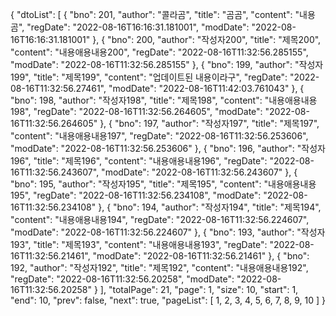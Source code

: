 {
	"dtoList": [
		{
			"bno": 201,
			"author": "콜라곰",
			"title": "곰곰",
			"content": "내용곰",
			"regDate": "2022-08-16T16:16:31.181001",
			"modDate": "2022-08-16T16:16:31.181001"
		},
		{
			"bno": 200,
			"author": "작성자200",
			"title": "제목200",
			"content": "내용애용내용200",
			"regDate": "2022-08-16T11:32:56.285155",
			"modDate": "2022-08-16T11:32:56.285155"
		},
		{
			"bno": 199,
			"author": "작성자199",
			"title": "제목199",
			"content": "업데이트된 내용이라구",
			"regDate": "2022-08-16T11:32:56.27461",
			"modDate": "2022-08-16T11:42:03.761043"
		},
		{
			"bno": 198,
			"author": "작성자198",
			"title": "제목198",
			"content": "내용애용내용198",
			"regDate": "2022-08-16T11:32:56.264605",
			"modDate": "2022-08-16T11:32:56.264605"
		},
		{
			"bno": 197,
			"author": "작성자197",
			"title": "제목197",
			"content": "내용애용내용197",
			"regDate": "2022-08-16T11:32:56.253606",
			"modDate": "2022-08-16T11:32:56.253606"
		},
		{
			"bno": 196,
			"author": "작성자196",
			"title": "제목196",
			"content": "내용애용내용196",
			"regDate": "2022-08-16T11:32:56.243607",
			"modDate": "2022-08-16T11:32:56.243607"
		},
		{
			"bno": 195,
			"author": "작성자195",
			"title": "제목195",
			"content": "내용애용내용195",
			"regDate": "2022-08-16T11:32:56.234108",
			"modDate": "2022-08-16T11:32:56.234108"
		},
		{
			"bno": 194,
			"author": "작성자194",
			"title": "제목194",
			"content": "내용애용내용194",
			"regDate": "2022-08-16T11:32:56.224607",
			"modDate": "2022-08-16T11:32:56.224607"
		},
		{
			"bno": 193,
			"author": "작성자193",
			"title": "제목193",
			"content": "내용애용내용193",
			"regDate": "2022-08-16T11:32:56.21461",
			"modDate": "2022-08-16T11:32:56.21461"
		},
		{
			"bno": 192,
			"author": "작성자192",
			"title": "제목192",
			"content": "내용애용내용192",
			"regDate": "2022-08-16T11:32:56.20258",
			"modDate": "2022-08-16T11:32:56.20258"
		}
	],
	"totalPage": 21,
	"page": 1,
	"size": 10,
	"start": 1,
	"end": 10,
	"prev": false,
	"next": true,
	"pageList": [
		1,
		2,
		3,
		4,
		5,
		6,
		7,
		8,
		9,
		10
	]
}
